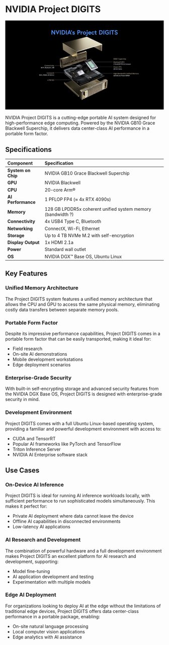 # NVIDIA Project DIGITS

![NVIDIA Project DIGITS](../../assets/images/hardwares/nvidia-project-digits-logo.jpg)

NVIDIA Project DIGITS is a cutting-edge portable AI system designed for high-performance edge computing. Powered by the NVIDIA GB10 Grace Blackwell Superchip, it delivers data center-class AI performance in a portable form factor.

## Specifications

| Component | Specification |
|:----------|:--------------|
| **System on Chip** | NVIDIA GB10 Grace Blackwell Superchip |
| **GPU** | NVIDIA Blackwell |
| **CPU** | 20-core Arm® |
| **AI Performance** | 1 PFLOP FP4 (≈ 4x RTX 4090s) |
| **Memory** | 128 GB LPDDR5x coherent unified system memory (bandwidth ?)|
| **Connectivity** | 4x USB4 Type C, Bluetooth |
| **Networking** | ConnectX, Wi-Fi, Ethernet |
| **Storage** | Up to 4 TB NVMe M.2 with self-encryption |
| **Display Output** | 1x HDMI 2.1a |
| **Power** | Standard wall outlet |
| **OS** | NVIDIA DGX™ Base OS, Ubuntu Linux |

## Key Features

### Unified Memory Architecture

The Project DIGITS system features a unified memory architecture that allows the CPU and GPU to access the same physical memory, eliminating costly data transfers between separate memory pools.

### Portable Form Factor

Despite its impressive performance capabilities, Project DIGITS comes in a portable form factor that can be easily transported, making it ideal for:

- Field research
- On-site AI demonstrations
- Mobile development workstations
- Edge deployment scenarios

### Enterprise-Grade Security

With built-in self-encrypting storage and advanced security features from the NVIDIA DGX Base OS, Project DIGITS is designed with enterprise-grade security in mind.

### Development Environment

Project DIGITS comes with a full Ubuntu Linux-based operating system, providing a familiar and powerful development environment with access to:

- CUDA and TensorRT
- Popular AI frameworks like PyTorch and TensorFlow
- Triton Inference Server
- NVIDIA AI Enterprise software stack

## Use Cases

### On-Device AI Inference

Project DIGITS is ideal for running AI inference workloads locally, with sufficient performance to run sophisticated models simultaneously. This makes it perfect for:

- Private AI deployment where data cannot leave the device
- Offline AI capabilities in disconnected environments
- Low-latency AI applications

### AI Research and Development

The combination of powerful hardware and a full development environment makes Project DIGITS an excellent platform for AI research and development, supporting:

- Model fine-tuning
- AI application development and testing
- Experimentation with multiple models

### Edge AI Deployment

For organizations looking to deploy AI at the edge without the limitations of traditional edge devices, Project DIGITS offers data center-class performance in a portable package, enabling:

- On-site natural language processing
- Local computer vision applications
- Edge analytics with AI assistance